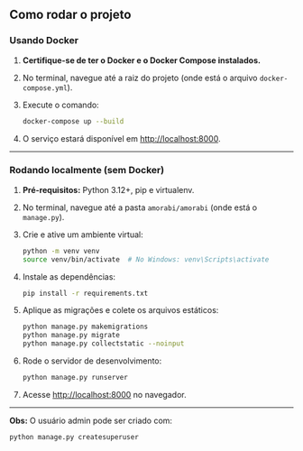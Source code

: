 ## Como rodar o projeto

### Usando Docker

1. **Certifique-se de ter o Docker e o Docker Compose instalados.**
2. No terminal, navegue até a raiz do projeto (onde está o arquivo `docker-compose.yml`).
3. Execute o comando:

   ```sh
   docker-compose up --build
   ```

4. O serviço estará disponível em [http://localhost:8000](http://localhost:8000).

---

### Rodando localmente (sem Docker)

1. **Pré-requisitos:** Python 3.12+, pip e virtualenv.
2. No terminal, navegue até a pasta `amorabi/amorabi` (onde está o `manage.py`).
3. Crie e ative um ambiente virtual:

   ```sh
   python -m venv venv
   source venv/bin/activate  # No Windows: venv\Scripts\activate
   ```

4. Instale as dependências:

   ```sh
   pip install -r requirements.txt
   ```

5. Aplique as migrações e colete os arquivos estáticos:

   ```sh
   python manage.py makemigrations
   python manage.py migrate
   python manage.py collectstatic --noinput
   ```

6. Rode o servidor de desenvolvimento:

   ```sh
   python manage.py runserver
   ```

7. Acesse [http://localhost:8000](http://localhost:8000) no navegador.

---

**Obs:** O usuário admin pode ser criado com:

```sh
python manage.py createsuperuser
```